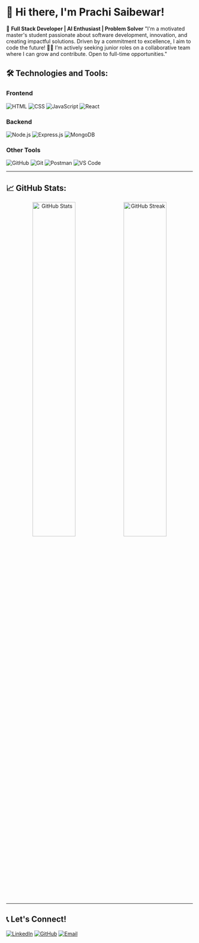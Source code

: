 # 👋 Hi there, I'm Prachi Saibewar!
🌟 **Full Stack Developer | AI Enthusiast | Problem Solver**
"I'm a motivated master's student passionate about software development, innovation, and creating impactful solutions. Driven by a commitment to excellence, I aim to code the future! 👨‍💻 I’m actively seeking junior roles on a collaborative team where I can grow and contribute. Open to full-time opportunities."


## 🛠️ Technologies and Tools:
### **Frontend**
![HTML](https://img.shields.io/badge/HTML5-E34F26?style=for-the-badge&logo=html5&logoColor=white)
![CSS](https://img.shields.io/badge/CSS3-1572B6?style=for-the-badge&logo=css3&logoColor=white)
![JavaScript](https://img.shields.io/badge/JavaScript-F7DF1E?style=for-the-badge&logo=javascript&logoColor=black)
![React](https://img.shields.io/badge/React-20232A?style=for-the-badge&logo=react&logoColor=61DAFB)

### **Backend**
![Node.js](https://img.shields.io/badge/Node.js-43853D?style=for-the-badge&logo=node.js&logoColor=white)
![Express.js](https://img.shields.io/badge/Express.js-404D59?style=for-the-badge)
![MongoDB](https://img.shields.io/badge/MongoDB-4EA94B?style=for-the-badge&logo=mongodb&logoColor=white)

### **Other Tools**
![GitHub](https://img.shields.io/badge/GitHub-181717?style=for-the-badge&logo=github)
![Git](https://img.shields.io/badge/Git-F05032?style=for-the-badge&logo=git&logoColor=white)
![Postman](https://img.shields.io/badge/Postman-FF6C37?style=for-the-badge&logo=postman&logoColor=white)
![VS Code](https://img.shields.io/badge/VS%20Code-007ACC?style=for-the-badge&logo=visual-studio-code&logoColor=white)

---

## 📈 GitHub Stats:
<p align="center">
  <img src="https://github-readme-stats.vercel.app/api?username=prachics&show_icons=true&theme=radical" alt="GitHub Stats" width="48%" />
  <img src="https://github-readme-streak-stats.herokuapp.com/?user=prachics&theme=radical" alt="GitHub Streak" width="48%" />
</p>

---

## 📞 Let's Connect!
[![LinkedIn](https://img.shields.io/badge/-LinkedIn-0077B5?style=for-the-badge&logo=linkedin&logoColor=white)](https://linkedin.com/in/prachi-saibewar)
[![GitHub](https://img.shields.io/badge/-GitHub-181717?style=for-the-badge&logo=github&logoColor=white)](https://github.com/prachics)
[![Email](https://img.shields.io/badge/-Email-D14836?style=for-the-badge&logo=gmail&logoColor=white)](mailto:saibewarprachi@gmail.com)
